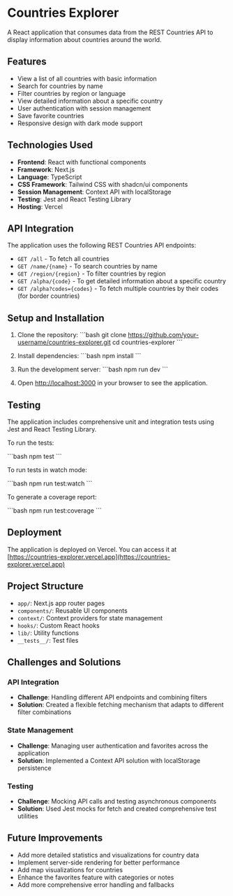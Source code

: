 # Countries Explorer

A React application that consumes data from the REST Countries API to display information about countries around the world.

## Features

- View a list of all countries with basic information
- Search for countries by name
- Filter countries by region or language
- View detailed information about a specific country
- User authentication with session management
- Save favorite countries
- Responsive design with dark mode support

## Technologies Used

- **Frontend**: React with functional components
- **Framework**: Next.js
- **Language**: TypeScript
- **CSS Framework**: Tailwind CSS with shadcn/ui components
- **Session Management**: Context API with localStorage
- **Testing**: Jest and React Testing Library
- **Hosting**: Vercel

## API Integration

The application uses the following REST Countries API endpoints:

- `GET /all` - To fetch all countries
- `GET /name/{name}` - To search countries by name
- `GET /region/{region}` - To filter countries by region
- `GET /alpha/{code}` - To get detailed information about a specific country
- `GET /alpha?codes={codes}` - To fetch multiple countries by their codes (for border countries)

## Setup and Installation

1. Clone the repository:
\`\`\`bash
git clone https://github.com/your-username/countries-explorer.git
cd countries-explorer
\`\`\`

2. Install dependencies:
\`\`\`bash
npm install
\`\`\`

3. Run the development server:
\`\`\`bash
npm run dev
\`\`\`

4. Open [http://localhost:3000](http://localhost:3000) in your browser to see the application.

## Testing

The application includes comprehensive unit and integration tests using Jest and React Testing Library.

To run the tests:

\`\`\`bash
npm test
\`\`\`

To run tests in watch mode:

\`\`\`bash
npm run test:watch
\`\`\`

To generate a coverage report:

\`\`\`bash
npm run test:coverage
\`\`\`

## Deployment

The application is deployed on Vercel. You can access it at [https://countries-explorer.vercel.app](https://countries-explorer.vercel.app)

## Project Structure

- `app/`: Next.js app router pages
- `components/`: Reusable UI components
- `context/`: Context providers for state management
- `hooks/`: Custom React hooks
- `lib/`: Utility functions
- `__tests__/`: Test files

## Challenges and Solutions

### API Integration
- **Challenge**: Handling different API endpoints and combining filters
- **Solution**: Created a flexible fetching mechanism that adapts to different filter combinations

### State Management
- **Challenge**: Managing user authentication and favorites across the application
- **Solution**: Implemented a Context API solution with localStorage persistence

### Testing
- **Challenge**: Mocking API calls and testing asynchronous components
- **Solution**: Used Jest mocks for fetch and created comprehensive test utilities

## Future Improvements

- Add more detailed statistics and visualizations for country data
- Implement server-side rendering for better performance
- Add map visualizations for countries
- Enhance the favorites feature with categories or notes
- Add more comprehensive error handling and fallbacks

